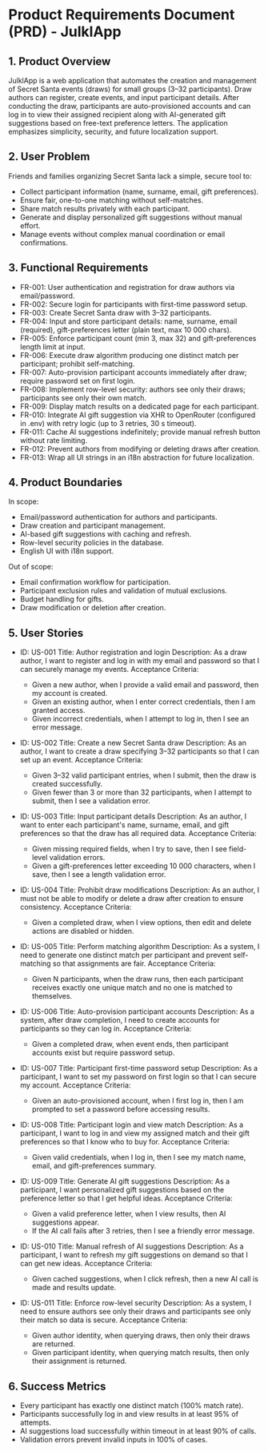 # Product Requirements Document (PRD) - JulklApp
## 1. Product Overview
JulklApp is a web application that automates the creation and management of Secret Santa events (draws) for small groups (3–32 participants). Draw authors can register, create events, and input participant details. After conducting the draw, participants are auto-provisioned accounts and can log in to view their assigned recipient along with AI-generated gift suggestions based on free-text preference letters. The application emphasizes simplicity, security, and future localization support.

## 2. User Problem
Friends and families organizing Secret Santa lack a simple, secure tool to:
- Collect participant information (name, surname, email, gift preferences).
- Ensure fair, one-to-one matching without self-matches.
- Share match results privately with each participant.
- Generate and display personalized gift suggestions without manual effort.
- Manage events without complex manual coordination or email confirmations.

## 3. Functional Requirements
- FR-001: User authentication and registration for draw authors via email/password.
- FR-002: Secure login for participants with first-time password setup.
- FR-003: Create Secret Santa draw with 3–32 participants.
- FR-004: Input and store participant details: name, surname, email (required), gift-preferences letter (plain text, max 10 000 chars).
- FR-005: Enforce participant count (min 3, max 32) and gift-preferences length limit at input.
- FR-006: Execute draw algorithm producing one distinct match per participant; prohibit self-matching.
- FR-007: Auto-provision participant accounts immediately after draw; require password set on first login.
- FR-008: Implement row-level security: authors see only their draws; participants see only their own match.
- FR-009: Display match results on a dedicated page for each participant.
- FR-010: Integrate AI gift suggestion via XHR to OpenRouter (configured in .env) with retry logic (up to 3 retries, 30 s timeout).
- FR-011: Cache AI suggestions indefinitely; provide manual refresh button without rate limiting.
- FR-012: Prevent authors from modifying or deleting draws after creation.
- FR-013: Wrap all UI strings in an i18n abstraction for future localization.

## 4. Product Boundaries
In scope:
- Email/password authentication for authors and participants.
- Draw creation and participant management.
- AI-based gift suggestions with caching and refresh.
- Row-level security policies in the database.
- English UI with i18n support.

Out of scope:
- Email confirmation workflow for participation.
- Participant exclusion rules and validation of mutual exclusions.
- Budget handling for gifts.
- Draw modification or deletion after creation.

## 5. User Stories
- ID: US-001
  Title: Author registration and login
  Description: As a draw author, I want to register and log in with my email and password so that I can securely manage my events.
  Acceptance Criteria:
  - Given a new author, when I provide a valid email and password, then my account is created.
  - Given an existing author, when I enter correct credentials, then I am granted access.
  - Given incorrect credentials, when I attempt to log in, then I see an error message.

- ID: US-002
  Title: Create a new Secret Santa draw
  Description: As an author, I want to create a draw specifying 3–32 participants so that I can set up an event.
  Acceptance Criteria:
  - Given 3–32 valid participant entries, when I submit, then the draw is created successfully.
  - Given fewer than 3 or more than 32 participants, when I attempt to submit, then I see a validation error.

- ID: US-003
  Title: Input participant details
  Description: As an author, I want to enter each participant's name, surname, email, and gift preferences so that the draw has all required data.
  Acceptance Criteria:
  - Given missing required fields, when I try to save, then I see field-level validation errors.
  - Given a gift-preferences letter exceeding 10 000 characters, when I save, then I see a length validation error.

- ID: US-004
  Title: Prohibit draw modifications
  Description: As an author, I must not be able to modify or delete a draw after creation to ensure consistency.
  Acceptance Criteria:
  - Given a completed draw, when I view options, then edit and delete actions are disabled or hidden.

- ID: US-005
  Title: Perform matching algorithm
  Description: As a system, I need to generate one distinct match per participant and prevent self-matching so that assignments are fair.
  Acceptance Criteria:
  - Given N participants, when the draw runs, then each participant receives exactly one unique match and no one is matched to themselves.

- ID: US-006
  Title: Auto-provision participant accounts
  Description: As a system, after draw completion, I need to create accounts for participants so they can log in.
  Acceptance Criteria:
  - Given a completed draw, when event ends, then participant accounts exist but require password setup.

- ID: US-007
  Title: Participant first-time password setup
  Description: As a participant, I want to set my password on first login so that I can secure my account.
  Acceptance Criteria:
  - Given an auto-provisioned account, when I first log in, then I am prompted to set a password before accessing results.

- ID: US-008
  Title: Participant login and view match
  Description: As a participant, I want to log in and view my assigned match and their gift preferences so that I know who to buy for.
  Acceptance Criteria:
  - Given valid credentials, when I log in, then I see my match name, email, and gift-preferences summary.

- ID: US-009
  Title: Generate AI gift suggestions
  Description: As a participant, I want personalized gift suggestions based on the preference letter so that I get helpful ideas.
  Acceptance Criteria:
  - Given a valid preference letter, when I view results, then AI suggestions appear.
  - If the AI call fails after 3 retries, then I see a friendly error message.

- ID: US-010
  Title: Manual refresh of AI suggestions
  Description: As a participant, I want to refresh my gift suggestions on demand so that I can get new ideas.
  Acceptance Criteria:
  - Given cached suggestions, when I click refresh, then a new AI call is made and results update.

- ID: US-011
  Title: Enforce row-level security
  Description: As a system, I need to ensure authors see only their draws and participants see only their match so data is secure.
  Acceptance Criteria:
  - Given author identity, when querying draws, then only their draws are returned.
  - Given participant identity, when querying match results, then only their assignment is returned.

## 6. Success Metrics
- Every participant has exactly one distinct match (100% match rate).
- Participants successfully log in and view results in at least 95% of attempts.
- AI suggestions load successfully within timeout in at least 90% of calls.
- Validation errors prevent invalid inputs in 100% of cases.
